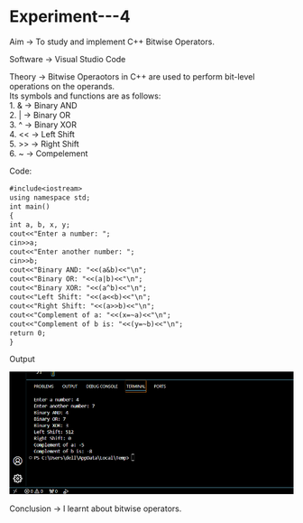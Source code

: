 # Experiment---4

Aim -> To study and implement C++ Bitwise Operators. <br> 

Software -> Visual Studio Code <br> 

Theory -> Bitwise Operaotors in C++ are used to perform bit-level operations on the operands. <br> 
          Its symbols and functions are as follows: <br> 
          1. & -> Binary AND <br>
          2. | -> Binary OR <br>
          3. ^ -> Binary XOR <br> 
          4. << -> Left Shift  <br> 
          5. >> -> Right Shift <br> 
          6. ~ -> Compelement <br> 

Code:<br>
```
#include<iostream> 
using namespace std; 
int main()  
{ 
int a, b, x, y;
cout<<"Enter a number: ";                       
cin>>a; 
cout<<"Enter another number: ";                 
cin>>b; 
cout<<"Binary AND: "<<(a&b)<<"\n";              
cout<<"Binary OR: "<<(a|b)<<"\n";                
cout<<"Binary XOR: "<<(a^b)<<"\n";               
cout<<"Left Shift: "<<(a<<b)<<"\n";              
cout<<"Right Shift: "<<(a>>b)<<"\n";             
cout<<"Complement of a: "<<(x=~a)<<"\n";        
cout<<"Complement of b is: "<<(y=~b)<<"\n";      
return 0;
}
``` 
Output <br> 

![exp4](https://github.com/Shloka-Patel/Experiment---4/blob/main/Output_4.png) <br> 

Conclusion -> I learnt about bitwise operators. 

